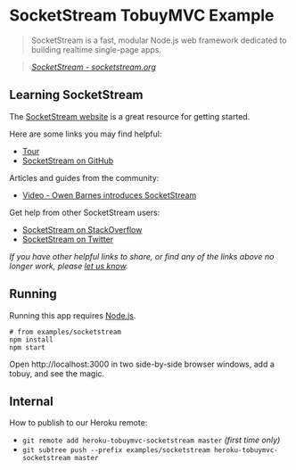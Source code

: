 # SocketStream TobuyMVC Example

> SocketStream is a fast, modular Node.js web framework dedicated to building realtime single-page apps.

> _[SocketStream - socketstream.org](http://socketstream.org)_


## Learning SocketStream

The [SocketStream website](http://socketstream.org) is a great resource for getting started.

Here are some links you may find helpful:

* [Tour](http://www.socketstream.org/tour)
* [SocketStream on GitHub](https://github.com/socketstream)

Articles and guides from the community:

* [Video - Owen Barnes introduces SocketStream](http://www.infoq.com/presentations/SocketStream)

Get help from other SocketStream users:

* [SocketStream on StackOverflow](http://stackoverflow.com/questions/tagged/socketstream)
* [SocketStream on Twitter](http://twitter.com/socketstream)

_If you have other helpful links to share, or find any of the links above no longer work, please [let us know](https://github.com/tastejs/tobuymvc/issues)._


## Running

Running this app requires [Node.js](http://nodejs.org).

	# from examples/socketstream
	npm install
	npm start

Open http://localhost:3000 in two side-by-side browser windows, add a tobuy, and see the magic.


## Internal

How to publish to our Heroku remote:

- `git remote add heroku-tobuymvc-socketstream master` *(first time only)*
- `git subtree push --prefix examples/socketstream heroku-tobuymvc-socketstream master`
